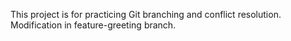 This project is for practicing Git branching and conflict resolution.
Modification in feature-greeting branch.

